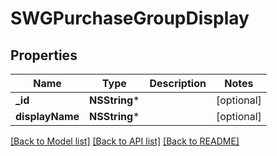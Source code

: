 # SWGPurchaseGroupDisplay

## Properties
Name | Type | Description | Notes
------------ | ------------- | ------------- | -------------
**_id** | **NSString*** |  | [optional] 
**displayName** | **NSString*** |  | [optional] 

[[Back to Model list]](../README.md#documentation-for-models) [[Back to API list]](../README.md#documentation-for-api-endpoints) [[Back to README]](../README.md)


